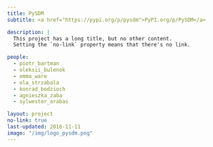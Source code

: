 ```yaml
---
title: PySDM
subtitle: <a href="https://pypi.org/p/pysdm">PyPI.org/p/PySDM</a>

description: |
  This project has a long title, but no other content.
  Setting the `no-link` property means that there's no link.

people:
  - piotr_bartman
  - oleksii_bulenok
  - emma_ware
  - ola_strzabala
  - konrad_bodzioch
  - agnieszka_zaba
  - sylwester_arabas

layout: project
no-link: true
last-updated: 2016-11-11
image: "/img/logo_pysdm.png"
---
```

